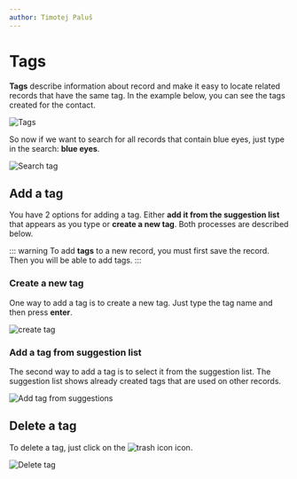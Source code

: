 ```yaml
---
author: Timotej Paluš
---
```


# Tags
 
**Tags** describe information about record and make it easy to locate related records that have the same tag. In the example below, you can see the tags created for the contact.

![Tags](/.attachments/ModelDrivenAppUserGuide/Tag/tagPreview.png)

So now if we want to search for all records that contain blue eyes, just type in the search: **blue eyes**.

![Search tag](/.attachments/ModelDrivenAppUserGuide/Tag/searchTag.png)
## Add a tag
You have 2 options for adding a tag. Either **add it from the suggestion list** that appears as you type or **create a new tag**. Both processes are described below.

::: warning
To add **tags** to a new record, you must first save the record. Then you will be able to add tags.
:::
### Create a new tag
One way to add a tag is to create a new tag. Just type the tag name and then press **enter**.

![create tag](/.attachments/ModelDrivenAppUserGuide/Tag/createTag.gif)

### Add a tag from suggestion list
The second way to add a tag is to select it from the suggestion list. The suggestion list shows already created tags that are used on other records.

![Add tag from suggestions](/.attachments/ModelDrivenAppUserGuide/Tag/suggestionsTags.gif)
## Delete a tag
To delete a tag, just click on the ![trash icon](/.attachments/ModelDrivenAppUserGuide/Tag/trashIcon.png) icon.

![Delete tag](/.attachments/ModelDrivenAppUserGuide/Tag/deleteTag.gif)
